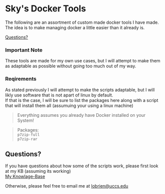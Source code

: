 # Sky's Docker Tools

The following are an assortment of custom made docker tools I have made.  
The idea is to make managing docker a little easier than it already is.

[Questions?](#questions)

### Important Note

These tools are made for my own use cases, but I will attempt to make them as adaptable as possible without going too much out of my way.

### Reqirements

As stated previously I will attempt to make the scripts adaptable, but I will likly use software that is not apart of linux by default.  
If that is the case, I will be sure to list the packages here along with a script that will install them all (assumuing your using a linux machine)  

> Everything assumes you already have Docker installed on your System!

> Packages:  
> `p7zip-full`  
> `p7zip-rar`

## Questions?

If you have questions about how some of the scripts work, please first look at my KB (assuming its working)  
[My Knowlage-Base](https://kb.allofsky.com/)  

Otherwise, please feel free to email me at <lobrien@uccs.edu>
